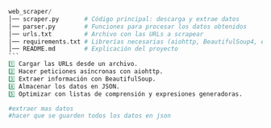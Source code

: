 ````py
web_scraper/
│── scraper.py       # Código principal: descarga y extrae datos
│── parser.py        # Funciones para procesar los datos obtenidos
│── urls.txt         # Archivo con las URLs a scrapear
│── requirements.txt # Librerías necesarias (aiohttp, BeautifulSoup4, etc.)
│── README.md        # Explicación del proyecto
```
1️⃣ Cargar las URLs desde un archivo.
2️⃣ Hacer peticiones asíncronas con aiohttp.
3️⃣ Extraer información con BeautifulSoup.
4️⃣ Almacenar los datos en JSON.
5️⃣ Optimizar con listas de comprensión y expresiones generadoras.

#extraer mas datos
#hacer que se guarden todos los datos en json